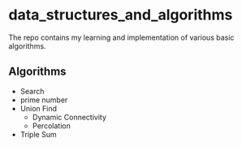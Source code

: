 # data_structures_and_algorithms

The repo contains my learning and implementation of various basic algorithms. 

## Algorithms

- Search
- prime number
- Union Find
  - Dynamic Connectivity
  - Percolation
- Triple Sum
